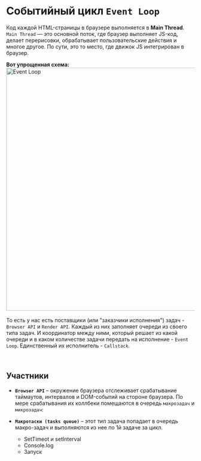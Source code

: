 # Событийный цикл `Event Loop`
Код каждой HTML-страницы в браузере выполняется в __Main Thread__. `Main Thread` — это основной поток, где браузер выполняет JS-код, делает перерисовки, обрабатывает пользовательские действия и многое другое. По сути, это то место, где движок JS интегрирован в браузер.

__Вот упрощенная схема:__  
<img width="650" title="Event Loop" alt="Event Loop" src="https://github.com/BR-NZ/synopsis/assets/24506129/f6ec25ec-25a2-407e-ae7e-99f79761f18f">
<br>
<br>
То есть у нас есть поставщики (или "заказчики исполнения") задач - `Browser API` и `Render API`. Каждый из них заполняет очереди из своего типа задач. И координатор между ними, который решает из какой очереди и в каком количестве задачи передать на исполнение - `Event Loop`. Единственный их исполнитель - `Callstack`.

<br>

## Участники
*  __`Browser API`__ – окружение браузера отслеживает срабатывание таймаутов, интервалов и DOM-событий на стороне браузера. По мере срабатывания их коллбеки помещаются в очередь `макрозадач` и `микрозадач`:  

* __`Макротаски (tasks queue)`__ – этот тип задача попадает в очередь макро-задач и выполняются из нее по 1й задаче за цикл.

    * SetTimeot и setInterval
    * Console.log
    * Запуск <script>
    *	Синхронный код

*  __`Микротаски (microstasks queue)`__ – попадают в очередь микрозадач и выполняются все сразу, то есть другие задачи в промежутках между ними не обрабатываются, это гарантирует неизменность окружения в процессе выполнения микрозадач. Но, если время их выполнения <= времени появления новых - они могут выполняться вечно.

    * Обработчики промисов: .then, .catch, .finally, await (их коллбеки)
    *	Mutation Observer (отслеживатель изменения DOM-элементов)

*  __`Render API`__ – среда браузера отрисовывает изменения, этот этап оптимизируется браузером и если изменений нет, он пропускается.

<br>

## Cхема работы

<img width="650" title="Event Loop" alt="Event Loop" src="https://github.com/BR-NZ/synopsis/assets/24506129/450730cd-7ba3-42e2-a1ba-ae205e287373">
<br>
<br>
  
## Алгоритм
Приоритет к выполнению в "цикле событий" всегда имеют макро-задачи. Но такой задачей можеть стать простой запуск скрипта. И тогда первой к выполнению уже внутри скрипта будет очередь микро-задач (все сразу).
0.  Выбрать и исполнить старейшую задачу из очереди макро-задач (например, "run script")
1.  Выполнить все задачи из очереди микро-задач (пока не пуста) 
2.	Выбрать из очереди и исполнить "старейшую" микро-задачу
3.	Отрисовать изменения страницы (если они есть)
4.	Если очередь макро-задач пуста – подождать, пока появится макро-задача
5.	Перейти к шагу 0

<br>

## На словах
__Работают они следующим образом:__ js-движок анализирует код. Когда он встречает вызов какой-то функции, он перемещает эту функцию в `Call Stack`. Если эта функция синхронная (например, `console.log()`), то она сразу же исполняется, покидает стэк и на её место приходит следующая функция. Если же эта функция асинхронная, например, `setTimeout()`, обработчик событий, сетевой запрос и т.д., то на помощь приходит браузер со своим `Web API` (мы же помним, что JavaScript - это однопоточный язык, и сам работать в многопоточном режиме он не может). `Event Loop` перемещает колбэк асинхронной функции в `Web API`, а сама асинхронная функция уходит из стэка вызовов. То есть, пока колбэк асинхронной функции находится под управлением `Web API`, js-движок продолжает выполнять другие операции!

Что же происходит с колбэком? В случае, например, `setTimeout()`, Web API ожидает истечения указанного времени, затем Event Loop перемещает этот колбэк в `Callback Queue` (очередь колбэков). Когда стэк вызовов освобождается, Event Loop перемещает в него наш колбэк из очереди колбэков, после чего колбэк наконец исполняется и покидает стэк вызовов.
    
<br>

## Для разбиения крупной макро-задачи на несколько:
Используйте setTimeout(f) с нулевой задержкой. Это даст пространство для исполнения других участников цикла: микро-задач, рендер и пр.

<br>

## Для добавления в очередь новой микро-задачи:
Используйте queueMicrotask(f) – асинхронно выполнит функцию в том же состоянии окружения.
  
__[Демонстрация работы цикла](http://latentflip.com/loupe)__
